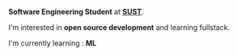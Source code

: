 

**Software Engineering Student**  at **[SUST](https://www.sust.edu/)**.

I'm interested in **open source development** and learning fullstack.

I'm currently learning : **ML**


